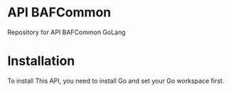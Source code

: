 # API BAFCommon 

Repository for API BAFCommon GoLang

# Installation

To install This API, you need to install Go and set your Go workspace first.